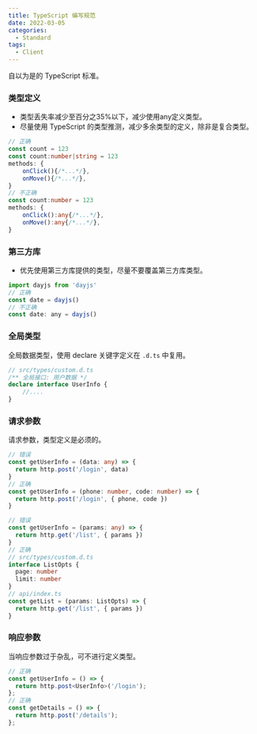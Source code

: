 ```yaml
---
title: TypeScript 编写规范
date: 2022-03-05
categories:
  - Standard
tags: 
  - Client
---
```


自以为是的 TypeScript 标准。

### 类型定义

- 类型丢失率减少至百分之35%以下，减少使用any定义类型。
- 尽量使用 TypeScript 的类型推测，减少多余类型的定义，除非是复合类型。

~~~typescript
// 正确
const count = 123
const count:number|string = 123
methods: {
	onClick(){/*...*/},
	onMove(){/*...*/},
}
// 不正确
const count:number = 123
methods: {
	onClick():any{/*...*/},
	onMove():any{/*...*/},
}
~~~

<!-- more -->

### 第三方库

- 优先使用第三方库提供的类型，尽量不要覆盖第三方库类型。

~~~js
import dayjs from 'dayjs'
// 正确
const date = dayjs()
// 不正确
const date: any = dayjs()
~~~

### 全局类型

全局数据类型，使用 declare 关键字定义在 `.d.ts` 中复用。

~~~typescript
// src/types/custom.d.ts
/** 全局接口: 用户数据 */
declare interface UserInfo {
	//....
}
~~~

### 请求参数

请求参数，类型定义是必须的。

~~~ts
// 错误
const getUserInfo = (data: any) => {
  return http.post('/login', data)
}
// 正确
const getUserInfo = (phone: number, code: number) => {
  return http.post('/login', { phone, code })
}

// 错误
const getUserInfo = (params: any) => {
  return http.get('/list', { params })
}
// 正确
// src/types/custom.d.ts
interface ListOpts {
  page: number
  limit: number
}
// api/index.ts
const getList = (params: ListOpts) => {
  return http.get('/list', { params })
}
~~~

### 响应参数

当响应参数过于杂乱，可不进行定义类型。

~~~typescript
// 正确
const getUserInfo = () => {
  return http.post<UserInfo>('/login');
};
// 正确
const getDetails = () => {
  return http.post('/details');
};
~~~